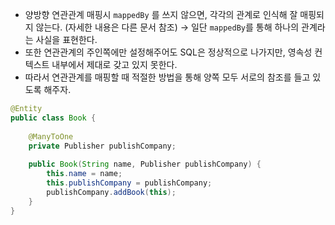 - 양방향 연관관계 매핑시 `mappedBy` 를 쓰지 않으면, 각각의 관계로 인식해 잘 매핑되지 않는다. (자세한 내용은 다른 문서 참조)
→ 일단 `mappedBy`를 통해 하나의 관계라는 사실을 표현한다.
- 또한 연관관계의 주인쪽에만 설정해주어도 SQL은 정상적으로 나가지만, 영속성 컨텍스트 내부에서 제대로 갖고 있지 못한다.
- 따라서 연관관계를 매핑할 때 적절한 방법을 통해 양쪽 모두 서로의 참조를 들고 있도록 해주자.

```java
@Entity
public class Book {
    
    @ManyToOne
    private Publisher publishCompany;
    
    public Book(String name, Publisher publishCompany) {
        this.name = name;
        this.publishCompany = publishCompany;
        publishCompany.addBook(this);
    }
}
```